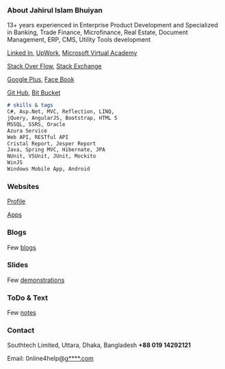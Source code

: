 ### About Jahirul Islam Bhuiyan

13+ years experienced in Enterprise Product Development and Specialized in Banking, Trade Finance, Microfinance, Real Estate, Document Management, ERP, CMS, Utility Tools development

[Linked In](https://bd.linkedin.com/in/jahirul-islam-bhuiyan-7a143036),
[UpWork](https://www.upwork.com/freelancers/~01eb0c18e2168a69b6),
[Microsoft Virtual Academy](https://www.microsoftvirtualacademy.com/Profile.aspx?alias=1041778)

[Stack Over Flow](http://stackoverflow.com/users/3566771/jahirul-islam-bhuiyan), 
[Stack Exchange](http://stackexchange.com/users/4373030/jahirul-islam-bhuiyan)

[Google Plus](https://plus.google.com/+MdJahirulIslamBhuiyanRaju),
[Face Book](https://www.facebook.com/rajumjib)

[Git Hub](https://github.com/rajumjib),
[Bit Bucket](https://bitbucket.org/rajumjib)

```markdown
# skills & tags
C#, Asp.Net, MVC, Reflection, LINQ, 
jQuery, AngularJS, Bootstrap, HTML 5 
MSSQL, SSRS, Oracle 
Azura Service 
Web API, RESTful API 
Cristal Report, Jesper Report 
Java, Spring MVC, Hibernate, JPA 
NUnit, VSUnit, JUnit, Mockito 
WinJS 
Windows Mobile App, Android 

```

### Websites

[Profile](http://www.online4help.org/)

[Apps](http://app.online4help.org/)


### Blogs

Few [blogs](https://rajumjib.github.io/writing/)

### Slides

Few [demonstrations](https://rajumjib.github.io/presentations/)

### ToDo & Text

Few [notes](https://rajumjib.github.io/notes/)

### Contact

 Southtech Limited,
 Uttara, Dhaka,
 Bangladesh
 **+88 019 14292121**  

 Email:
 0nline4help@[g****.com](https://gmail.com) 
